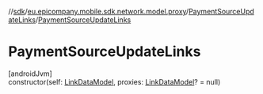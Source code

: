 //[sdk](../../../index.md)/[eu.epicompany.mobile.sdk.network.model.proxy](../index.md)/[PaymentSourceUpdateLinks](index.md)/[PaymentSourceUpdateLinks](-payment-source-update-links.md)

# PaymentSourceUpdateLinks

[androidJvm]\
constructor(self: [LinkDataModel](../../eu.epicompany.mobile.android.data.network.model.hypermedia/-link-data-model/index.md), proxies: [LinkDataModel](../../eu.epicompany.mobile.android.data.network.model.hypermedia/-link-data-model/index.md)? = null)
